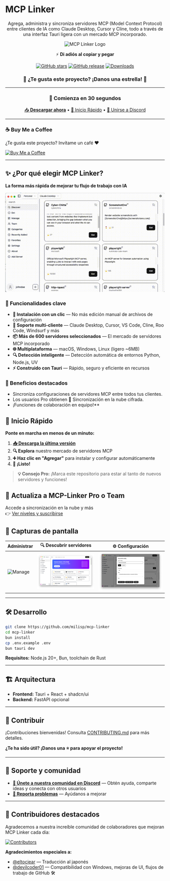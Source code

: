 

# MCP Linker

<div align="center">

Agrega, administra y sincroniza servidores MCP (Model Context Protocol) entre clientes de IA como Claude Desktop, Cursor y Cline, todo a través de una interfaz Tauri ligera con un mercado MCP incorporado.

![MCP Linker Logo](../public/logo.png)

⚡️ **Di adiós al copiar y pegar**

[![GitHub stars](https://img.shields.io/github/stars/milisp/mcp-linker?style=for-the-badge&logo=github&color=yellow)](https://github.com/milisp/mcp-linker/stargazers)
[![GitHub release](https://img.shields.io/github/release/milisp/mcp-linker.svg?style=for-the-badge&logo=github)](https://github.com/milisp/mcp-linker/releases)
[![Downloads](https://img.shields.io/github/downloads/milisp/mcp-linker/total.svg?style=for-the-badge&logo=github)](https://github.com/milisp/mcp-linker/releases)

### 🌟 **¿Te gusta este proyecto? ¡Danos una estrella!** 🌟

---

### 🚀 Comienza en 30 segundos

[📥 **Descargar ahora**](https://github.com/milisp/mcp-linker/releases) • [🚀 Inicio Rápido](#inicio-rápido) • [💬 Unirse a Discord](https://discord.gg/UqXeVqUKQq)

</div>

---

### ☕ Buy Me a Coffee

¿Te gusta este proyecto? Invítame un café ❤️

[![Buy Me a Coffee](https://img.shields.io/badge/-Buy%20Me%20a%20Coffee-%23FFDD00?style=for-the-badge&logo=buy-me-a-coffee&logoColor=black)](https://coff.ee/wei40680f)

---

## ✨ ¿Por qué elegir MCP Linker?

**La forma más rápida de mejorar tu flujo de trabajo con IA**

![Demo](../images/demo.gif)

### 🎯 Funcionalidades clave

- **🚀 Instalación con un clic** — No más edición manual de archivos de configuración
- **🔄 Soporte multi-cliente** — Claude Desktop, Cursor, VS Code, Cline, Roo Code, Windsurf y más
- **📦 Más de 600 servidores seleccionados** — El mercado de servidores MCP incorporado
- **🌐 Multiplataforma** — macOS, Windows, Linux (ligero ~6MB)
- **🔍 Detección inteligente** — Detección automática de entornos Python, Node.js, UV
- **⚡ Construido con Tauri** — Rápido, seguro y eficiente en recursos

### 💎 Beneficios destacados

- Sincroniza configuraciones de servidores MCP entre todos tus clientes.
- Los usuarios Pro obtienen 🔐 Sincronización en la nube cifrada.
- ¡Funciones de colaboración en equipo!**

## 🚀 Inicio Rápido

**Ponte en marcha en menos de un minuto:**

1. **[📥 Descarga la última versión](https://github.com/milisp/mcp-linker/releases)**
2. **🔍 Explora** nuestro mercado de servidores MCP
3. **➕ Haz clic en "Agregar"** para instalar y configurar automáticamente
4. **🎉 ¡Listo!**

> **💡 Consejo Pro:** ¡Marca este repositorio para estar al tanto de nuevos servidores y funciones!

## 🚀 Actualiza a MCP-Linker Pro o Team

Accede a sincronización en la nube y más  
👉 [Ver niveles y suscribirse](https://mcp-linker.store/tiers)

## 📸 Capturas de pantalla

| Administrar | 🔍 Descubrir servidores | ⚙️ Configuración |
|-------------|--------------------------|------------------|
![Manage](../images/manage.png) | ![Discover](../images/home.png) | ![Config](../images/config.png) |

---

## 🛠️ Desarrollo

```bash
git clone https://github.com/milisp/mcp-linker
cd mcp-linker
bun install
cp .env.example .env
bun tauri dev
```

**Requisitos:** Node.js 20+, Bun, toolchain de Rust

---

## 🏗️ Arquitectura

- **Frontend:** Tauri + React + shadcn/ui
- **Backend:** FastAPI opcional

---

## 🤝 Contribuir

¡Contribuciones bienvenidas! Consulta [CONTRIBUTING.md](../CONTRIBUTING.md) para más detalles.

**¿Te ha sido útil? ¡Danos una ⭐ para apoyar el proyecto!**

---

## 💬 Soporte y comunidad

- **[💬 Únete a nuestra comunidad en Discord](https://discord.gg/UqXeVqUKQq)** — Obtén ayuda, comparte ideas y conecta con otros usuarios
- **[🐛 Reporta problemas](https://github.com/milisp/mcp-linker/issues)** — Ayúdanos a mejorar

---

## 🎉 Contribuidores destacados

Agradecemos a nuestra increíble comunidad de colaboradores que mejoran MCP Linker cada día:

[![Contributors](https://contrib.rocks/image?repo=milisp/mcp-linker)](https://github.com/milisp/mcp-linker/graphs/contributors)

**Agradecimientos especiales a:**
- [@eltociear](https://github.com/eltociear) — Traducción al japonés
- [@devilcoder01](https://github.com/devilcoder01) — Compatibilidad con Windows, mejoras de UI, flujos de trabajo de GitHub 🛠️
